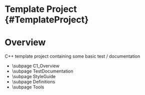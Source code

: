 # Template Project {#TemplateProject}

# Overview

C++ template project containing some basic test / documentation

* \subpage C1_Overview
* \subpage TestDocumentation
* \subpage StyleGuide
* \subpage Definitions
* \subpage Tools
